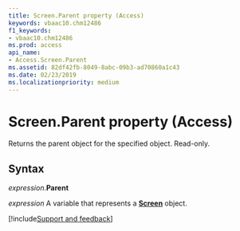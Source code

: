 ```yaml
---
title: Screen.Parent property (Access)
keywords: vbaac10.chm12486
f1_keywords:
- vbaac10.chm12486
ms.prod: access
api_name:
- Access.Screen.Parent
ms.assetid: 82df42fb-8049-8abc-09b3-ad70860a1c43
ms.date: 02/23/2019
ms.localizationpriority: medium
---
```



# Screen.Parent property (Access)

Returns the parent object for the specified object. Read-only.


## Syntax

_expression_.**Parent**

_expression_ A variable that represents a **[Screen](Access.Screen.md)** object.




[!include[Support and feedback](~/includes/feedback-boilerplate.md)]